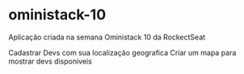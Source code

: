 # oministack-10
Aplicação criada na semana Oministack 10 da RockectSeat

Cadastrar Devs com sua localização geografica
Criar um mapa para mostrar devs disponiveis
